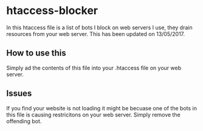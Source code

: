 # htaccess-blocker

In this htaccess file is a list of bots I block on web servers I use, they drain resources from your web server. This has been updated on 13/05/2017.

## How to use this

Simply ad the contents of this file into your .htaccess file on your web server.

## Issues

If you find your website is not loading it might be becuase one of the bots in this file is causing restricitons on your web server. Simply remove the offending bot.
